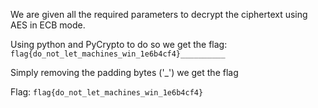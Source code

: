 We are given all the required parameters to decrypt the ciphertext using AES in ECB mode.

Using python and PyCrypto to do so we get the flag:
`flag{do_not_let_machines_win_1e6b4cf4}__________`

Simply removing the padding bytes ('\_') we get the flag

Flag: `flag{do_not_let_machines_win_1e6b4cf4}`
